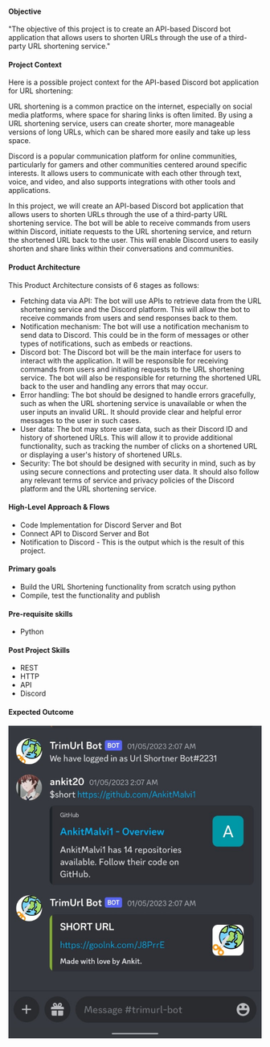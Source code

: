 #### Objective

"The objective of this project is to create an API-based Discord bot application that allows users to shorten URLs through the use of a third-party URL shortening service."

#### Project Context

Here is a possible project context for the API-based Discord bot application for URL shortening:

URL shortening is a common practice on the internet, especially on social media platforms, where space for sharing links is often limited. By using a URL shortening service, users can create shorter, more manageable versions of long URLs, which can be shared more easily and take up less space.

Discord is a popular communication platform for online communities, particularly for gamers and other communities centered around specific interests. It allows users to communicate with each other through text, voice, and video, and also supports integrations with other tools and applications.

In this project, we will create an API-based Discord bot application that allows users to shorten URLs through the use of a third-party URL shortening service. The bot will be able to receive commands from users within Discord, initiate requests to the URL shortening service, and return the shortened URL back to the user. This will enable Discord users to easily shorten and share links within their conversations and communities.

#### Product Architecture

This Product Architecture consists of 6 stages as follows:

- Fetching data via API: The bot will use APIs to retrieve data from the URL shortening service and the Discord platform. This will allow the bot to receive commands from users and send responses back to them.
- Notification mechanism: The bot will use a notification mechanism to send data to Discord. This could be in the form of messages or other types of notifications, such as embeds or reactions.
- Discord bot: The Discord bot will be the main interface for users to interact with the application. It will be responsible for receiving commands from users and initiating requests to the URL shortening service. The bot will also be responsible for returning the shortened URL back to the user and handling any errors that may occur.
- Error handling: The bot should be designed to handle errors gracefully, such as when the URL shortening service is unavailable or when the user inputs an invalid URL. It should provide clear and helpful error messages to the user in such cases.
- User data: The bot may store user data, such as their Discord ID and history of shortened URLs. This will allow it to provide additional functionality, such as tracking the number of clicks on a shortened URL or displaying a user's history of shortened URLs.
- Security: The bot should be designed with security in mind, such as by using secure connections and protecting user data. It should also follow any relevant terms of service and privacy policies of the Discord platform and the URL shortening service.

#### High-Level Approach & Flows

- Code Implementation for Discord Server and Bot
- Connect API to Discord Server and Bot
- Notification to Discord - This is the output which is the result of this project.

#### Primary goals

- Build the URL Shortening functionality from scratch using python
- Compile, test the functionality and publish

#### Pre-requisite skills

- Python

#### Post Project Skills

- REST
- HTTP
- API
- Discord

#### Expected Outcome

![1673159613068](image/Overview/1673159613068.png)
